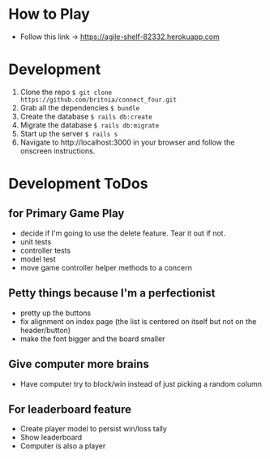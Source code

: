# How to Play
* Follow this link -> https://agile-shelf-82332.herokuapp.com

# Development
1. Clone the repo `$ git clone https://github.com/britnia/connect_four.git`
2. Grab all the dependencies `$ bundle`
3. Create the database `$ rails db:create`
4. Migrate the database `$ rails db:migrate`
5. Start up the server `$ rails s`
6. Navigate to http://localhost:3000 in your browser and follow the onscreen instructions.

# Development ToDos
## for Primary Game Play
* decide if I'm going to use the delete feature. Tear it out if not.
* unit tests
* controller tests
* model test
* move game controller helper methods to a concern

## Petty things because I'm a perfectionist
* pretty up the buttons
* fix alignment on index page (the list is centered on itself but not on the header/button)
* make the font bigger and the board smaller

## Give computer more brains
* Have computer try to block/win instead of just picking a random column

## For leaderboard feature
* Create player model to persist win/loss tally
* Show leaderboard
* Computer is also a player
